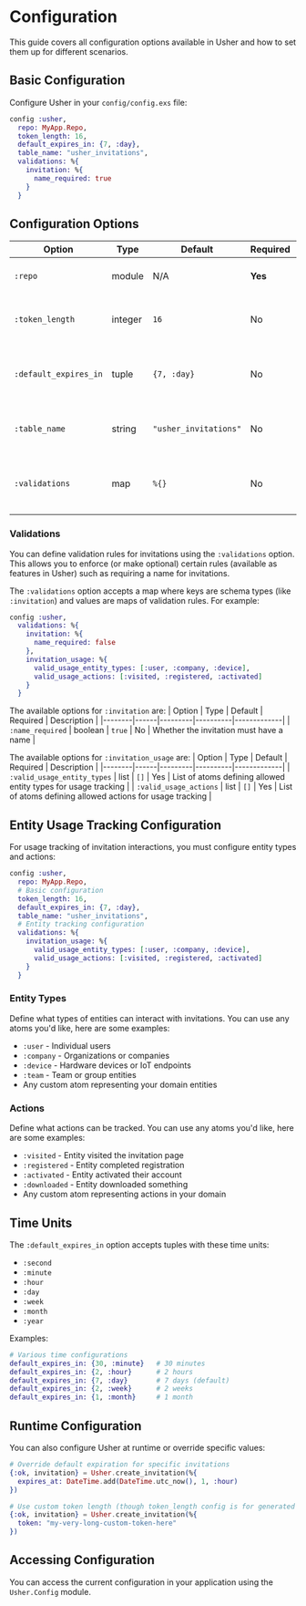 # Configuration

This guide covers all configuration options available in Usher and how to set them up for different scenarios.

## Basic Configuration

Configure Usher in your `config/config.exs` file:

```elixir
config :usher,
  repo: MyApp.Repo,
  token_length: 16,
  default_expires_in: {7, :day},
  table_name: "usher_invitations",
  validations: %{
    invitation: %{
      name_required: true
    }
  }
```

## Configuration Options

| Option | Type | Default | Required | Description |
|--------|------|---------|----------|-------------|
| `:repo` | module | N/A | **Yes** | Your Ecto repository module |
| `:token_length` | integer | `16` | No | Length of generated invitation tokens |
| `:default_expires_in` | tuple | `{7, :day}` | No | Default expiration period for new invitations |
| `:table_name` | string | `"usher_invitations"` | No | Database table name for invitations |
| `:validations` | map | `%{}` | No | Map defining validation rules for invitations |

### Validations
You can define validation rules for invitations using the `:validations` option. This allows you to enforce (or make optional) certain rules (available as features in Usher) such as requiring a name for invitations.

The `:validations` option accepts a map where keys are schema types (like `:invitation`) and values are maps of validation rules. For example:

```elixir
config :usher,
  validations: %{
    invitation: %{
      name_required: false
    },
    invitation_usage: %{
      valid_usage_entity_types: [:user, :company, :device],
      valid_usage_actions: [:visited, :registered, :activated]
    }
  }
```

The available options for `:invitation` are:
| Option | Type | Default | Required | Description |
|--------|------|---------|----------|-------------|
| `:name_required` | boolean | `true` | No | Whether the invitation must have a name |

The available options for `:invitation_usage` are:
| Option | Type | Default | Required | Description |
|--------|------|---------|----------|-------------|
| `:valid_usage_entity_types` | list | `[]` | Yes | List of atoms defining allowed entity types for usage tracking |
| `:valid_usage_actions` | list | `[]` | Yes | List of atoms defining allowed actions for usage tracking |

## Entity Usage Tracking Configuration

For usage tracking of invitation interactions, you must configure entity types and actions:

```elixir
config :usher,
  repo: MyApp.Repo,
  # Basic configuration
  token_length: 16,
  default_expires_in: {7, :day},
  table_name: "usher_invitations",
  # Entity tracking configuration
  validations: %{
    invitation_usage: %{
      valid_usage_entity_types: [:user, :company, :device],
      valid_usage_actions: [:visited, :registered, :activated]
    }
  }
```

### Entity Types

Define what types of entities can interact with invitations. You can use any atoms you'd like, here are some examples:

- `:user` - Individual users
- `:company` - Organizations or companies
- `:device` - Hardware devices or IoT endpoints
- `:team` - Team or group entities
- Any custom atom representing your domain entities

### Actions

Define what actions can be tracked. You can use any atoms you'd like, here are some examples:

- `:visited` - Entity visited the invitation page
- `:registered` - Entity completed registration
- `:activated` - Entity activated their account
- `:downloaded` - Entity downloaded something
- Any custom atom representing actions in your domain

## Time Units

The `:default_expires_in` option accepts tuples with these time units:

- `:second`
- `:minute`
- `:hour`
- `:day`
- `:week`
- `:month`
- `:year`

Examples:
```elixir
# Various time configurations
default_expires_in: {30, :minute}   # 30 minutes
default_expires_in: {2, :hour}      # 2 hours  
default_expires_in: {7, :day}       # 7 days (default)
default_expires_in: {2, :week}      # 2 weeks
default_expires_in: {1, :month}     # 1 month
```

## Runtime Configuration

You can also configure Usher at runtime or override specific values:

```elixir
# Override default expiration for specific invitations
{:ok, invitation} = Usher.create_invitation(%{
  expires_at: DateTime.add(DateTime.utc_now(), 1, :hour)
})

# Use custom token length (though token_length config is for generated tokens)
{:ok, invitation} = Usher.create_invitation(%{
  token: "my-very-long-custom-token-here"
})
```

## Accessing Configuration

You can access the current configuration in your application using the `Usher.Config` module.